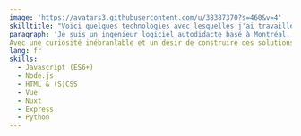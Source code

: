 ```yaml
---
image: 'https://avatars3.githubusercontent.com/u/38387370?s=460&v=4'
skilltitle: "Voici quelques technologies avec lesquelles j'ai travaillé récemment:"
paragraph: 'Je suis un ingénieur logiciel autodidacte basé à Montréal. Mon point d’intérêt actuel réside dans le développement Web. Mon point d'entrée dans l’industrie.
Avec une curiosité inébranlable et un désir de construire des solutions pour résoudre des problèmes; Je trouve une passion dans l'éducation et le développement de soi-même. Ainsi, je me considère comme un «étudiant pour toujours» désireux d'apprendre et de rester en phase avec les dernières tendances.'
lang: fr
skills:
  - Javascript (ES6+)
  - Node.js
  - HTML & (S)CSS
  - Vue
  - Nuxt
  - Express
  - Python
---
```

